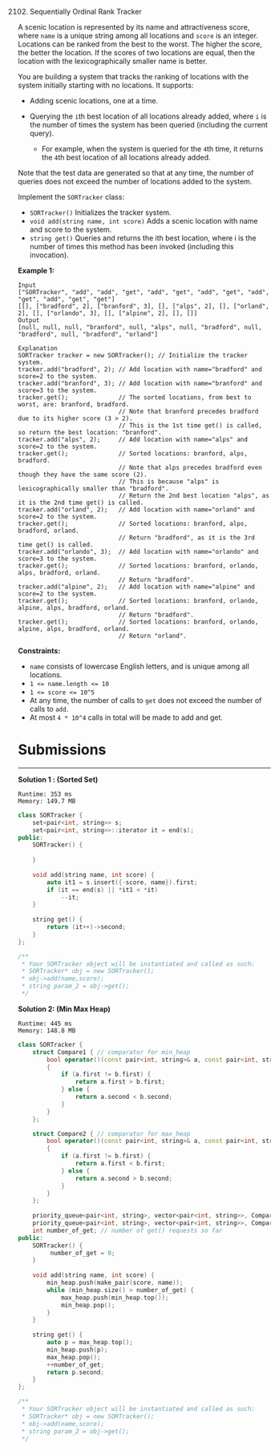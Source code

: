 2102. Sequentially Ordinal Rank Tracker

A scenic location is represented by its name and attractiveness score, where `name` is a unique string among all locations and `score` is an integer. Locations can be ranked from the best to the worst. The higher the score, the better the location. If the scores of two locations are equal, then the location with the lexicographically smaller name is better.

You are building a system that tracks the ranking of locations with the system initially starting with no locations. It supports:

* Adding scenic locations, one at a time.
* Querying the `i`th best location of all locations already added, where `i` is the number of times the system has been queried (including the current query).

    * For example, when the system is queried for the `4`th time, it returns the `4`th best location of all locations already added.

Note that the test data are generated so that at any time, the number of queries does not exceed the number of locations added to the system.

Implement the `SORTracker` class:

* `SORTracker()` Initializes the tracker system.
* `void add(string name, int score)` Adds a scenic location with name and score to the system.
* `string get()` Queries and returns the ith best location, where i is the number of times this method has been invoked (including this invocation).
 

**Example 1:**
```
Input
["SORTracker", "add", "add", "get", "add", "get", "add", "get", "add", "get", "add", "get", "get"]
[[], ["bradford", 2], ["branford", 3], [], ["alps", 2], [], ["orland", 2], [], ["orlando", 3], [], ["alpine", 2], [], []]
Output
[null, null, null, "branford", null, "alps", null, "bradford", null, "bradford", null, "bradford", "orland"]

Explanation
SORTracker tracker = new SORTracker(); // Initialize the tracker system.
tracker.add("bradford", 2); // Add location with name="bradford" and score=2 to the system.
tracker.add("branford", 3); // Add location with name="branford" and score=3 to the system.
tracker.get();              // The sorted locations, from best to worst, are: branford, bradford.
                            // Note that branford precedes bradford due to its higher score (3 > 2).
                            // This is the 1st time get() is called, so return the best location: "branford".
tracker.add("alps", 2);     // Add location with name="alps" and score=2 to the system.
tracker.get();              // Sorted locations: branford, alps, bradford.
                            // Note that alps precedes bradford even though they have the same score (2).
                            // This is because "alps" is lexicographically smaller than "bradford".
                            // Return the 2nd best location "alps", as it is the 2nd time get() is called.
tracker.add("orland", 2);   // Add location with name="orland" and score=2 to the system.
tracker.get();              // Sorted locations: branford, alps, bradford, orland.
                            // Return "bradford", as it is the 3rd time get() is called.
tracker.add("orlando", 3);  // Add location with name="orlando" and score=3 to the system.
tracker.get();              // Sorted locations: branford, orlando, alps, bradford, orland.
                            // Return "bradford".
tracker.add("alpine", 2);   // Add location with name="alpine" and score=2 to the system.
tracker.get();              // Sorted locations: branford, orlando, alpine, alps, bradford, orland.
                            // Return "bradford".
tracker.get();              // Sorted locations: branford, orlando, alpine, alps, bradford, orland.
                            // Return "orland".
```

**Constraints:**

* `name` consists of lowercase English letters, and is unique among all locations.
* `1 <= name.length <= 10`
* `1 <= score <= 10^5`
* At any time, the number of calls to `get` does not exceed the number of calls to `add`.
* At most `4 * 10^4` calls in total will be made to add and get.

# Submissions
---
**Solution 1 : (Sorted Set)**
```
Runtime: 353 ms
Memory: 149.7 MB
```
```c++
class SORTracker {
    set<pair<int, string>> s;
    set<pair<int, string>>::iterator it = end(s);   
public:
    SORTracker() {
        
    }
    
    void add(string name, int score) {
        auto it1 = s.insert({-score, name}).first;
        if (it == end(s) || *it1 < *it)
            --it;
    }
    
    string get() {
        return (it++)->second;
    }
};

/**
 * Your SORTracker object will be instantiated and called as such:
 * SORTracker* obj = new SORTracker();
 * obj->add(name,score);
 * string param_2 = obj->get();
 */
```

**Solution 2: (Min Max Heap)**
```
Runtime: 445 ms
Memory: 148.8 MB
```
```c++
class SORTracker {
    struct Compare1 { // comparator for min_heap
        bool operator()(const pair<int, string>& a, const pair<int, string>& b)
        {
            if (a.first != b.first) {
                return a.first > b.first;
            } else {
                return a.second < b.second;
            }
        }
    };

    struct Compare2 { // comparator for max_heap
        bool operator()(const pair<int, string>& a, const pair<int, string>& b)
        {
            if (a.first != b.first) {
                return a.first < b.first;
            } else {
                return a.second > b.second;
            }
        }
    };
    
    priority_queue<pair<int, string>, vector<pair<int, string>>, Compare1> min_heap; // store number_of_get lowest-ranked locations
    priority_queue<pair<int, string>, vector<pair<int, string>>, Compare2> max_heap; // store the rest of the locations
    int number_of_get; // number of get() requests so far
public:
    SORTracker() {
         number_of_get = 0;
    }
    
    void add(string name, int score) {
        min_heap.push(make_pair(score, name));
        while (min_heap.size() > number_of_get) {
            max_heap.push(min_heap.top());
            min_heap.pop();
        }
    }
    
    string get() {
        auto p = max_heap.top();
        min_heap.push(p);
        max_heap.pop();
        ++number_of_get;
        return p.second;
    }
};

/**
 * Your SORTracker object will be instantiated and called as such:
 * SORTracker* obj = new SORTracker();
 * obj->add(name,score);
 * string param_2 = obj->get();
 */
```
